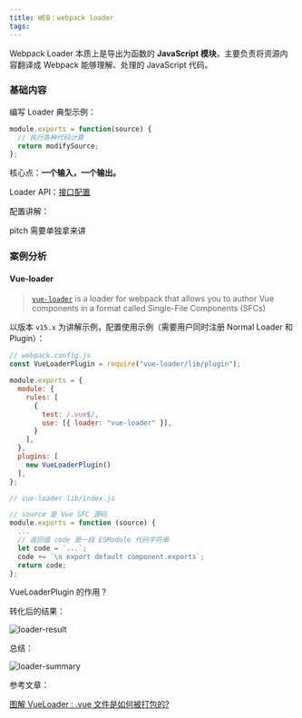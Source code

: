 ```yaml
---
title: WEB：webpack loader
tags:
---
```


Webpack Loader 本质上是导出为函数的 **JavaScript 模块**，主要负责将资源内容翻译成 Webpack 能够理解、处理的 JavaScript 代码。
<!-- more -->

### 基础内容

编写 Loader 典型示例：

```javascript
module.exports = function(source) {
  // 执行各种代码计算
  return modifySource;
};
```

核心点：**一个输入，一个输出。**

Loader API：[接口配置](https://webpack.docschina.org/api/loaders/)

配置讲解：

pitch 需要单独拿来讲

### 案例分析

#### Vue-loader

> [`vue-loader`](https://vue-loader.vuejs.org/zh/#vue-loader-%E6%98%AF%E4%BB%80%E4%B9%88%EF%BC%9F) is a loader for webpack that allows you to author Vue components in a format called Single-File Components (SFCs)

以版本 `v15.x` 为讲解示例，配置使用示例（需要用户同时注册 Normal Loader 和 Plugin）：

```javascript
// webpack.config.js
const VueLoaderPlugin = require("vue-loader/lib/plugin");

module.exports = {
  module: {
    rules: [
      {
        test: /.vue$/,
        use: [{ loader: "vue-loader" }],
      }
    ],
  },
  plugins: [
    new VueLoaderPlugin()
  ],
};
```

```Javascript
// vue-loader lib/index.js

// source 是 Vue SFC 源码
module.exports = function (source) {
  ...
  // 返回值 code 是一段 ESModule 代码字符串
  let code = `...`;
  code += `\n export default component.exports`;
  return code;
};
```


VueLoaderPlugin 的作用？



转化后的结果：

![loader-result](/images/webpack-loader/vue-loader-result.png)

总结：

![loader-summary](/images/webpack-loader/vue-loader-summary.png)

参考文章：

[图解 VueLoader : .vue 文件是如何被打包的?](https://www.infoq.cn/article/lBI6h9AXeBBkGuRvYPtO)